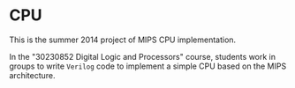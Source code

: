 CPU
===

This is the summer 2014 project of MIPS CPU implementation.

In the "30230852 Digital Logic and Processors" course, students work in groups to write `Verilog` code to implement a simple CPU based on the MIPS architecture.
